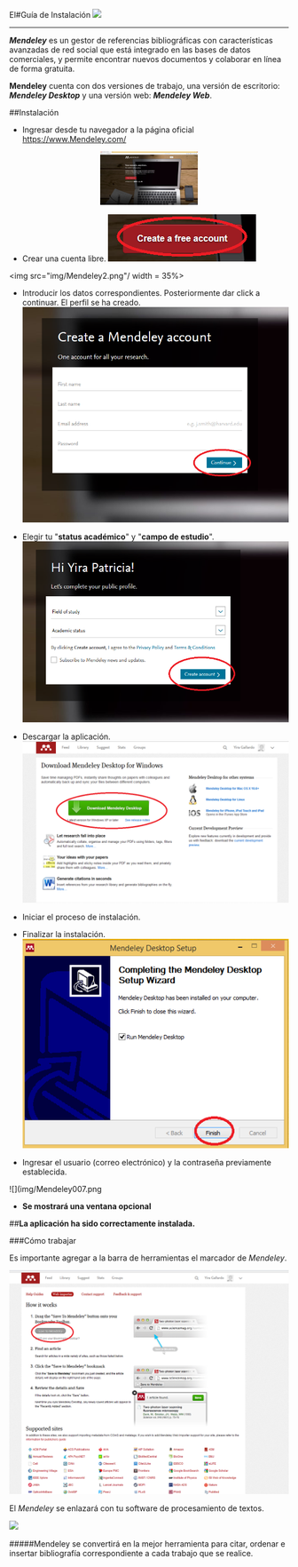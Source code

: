 El#Guía de Instalación ![](http://d3fildg3jlcvty.cloudfront.net/20140519-02/graphics/commonnew/logo-mendeley.png) 


----------


***Mendeley*** es un gestor de referencias bibliográficas con características avanzadas  de red social que está integrado en las bases  de datos comerciales, y  permite encontrar nuevos documentos y colaborar en línea de forma gratuita.

**Mendeley** cuenta con dos versiones de trabajo, una versión de escritorio:  ***Mendeley Desktop*** y una versión web: ***Mendeley Web***.


##Instalación

- Ingresar desde tu navegador a la página oficial <https://www.Mendeley.com/>

<center><img src="img/Mendeley1.png"/ width = 35%></center>

 
* Crear una cuenta libre.
![](img/Mendeley2.png)


<img src="img/Mendeley2.png"/ width = 35%>


* Introducir los datos correspondientes. Posteriormente dar click a continuar. El perfil se ha creado.
![](img/Mendeley3.png)

* Elegir tu "**status académico**" y "**campo de estudio**".
![](img/Mendeley4.png)
* Descargar la aplicación.
![](img/Mendeley001.png)
* Iniciar el proceso de instalación.

* Finalizar la instalación.
![](img/Mendeley006.png)

* Ingresar el usuario (correo electrónico) y la contraseña previamente establecida.

 ![](img/Mendeley007.png

* **Se mostrará una ventana opcional**

##**La aplicación ha sido correctamente instalada.**



###Cómo trabajar

Es importante agregar a la barra de herramientas el marcador de *Mendeley*.        

![](img/Mendeley00.png)


 
El *Mendeley* se enlazará con tu software de procesamiento de textos.

![](img/Mendeley007001.png)



#####Mendeley se convertirá en la mejor herramienta para citar, ordenar e insertar bibliografía correspondiente a cada trabajo que se realice.



